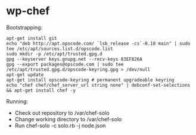 wp-chef
=======

Bootstrapping:

    apt-get install git
    echo "deb http://apt.opscode.com/ `lsb_release -cs`-0.10 main" | sudo tee /etc/apt/sources.list.d/opscode.list
    sudo mkdir -p /etc/apt/trusted.gpg.d
    gpg --keyserver keys.gnupg.net --recv-keys 83EF826A
    gpg --export packages@opscode.com | sudo tee /etc/apt/trusted.gpg.d/opscode-keyring.gpg > /dev/null
    apt-get update
    apt-get install opscode-keyring # permanent upgradeable keyring
    echo "chef chef/chef_server_url string none" | debconf-set-selections && apt-get install chef -y
    
Running:

* Check out repository to /var/chef-solo
* Change working directory to /var/chef-solo
* Run chef-solo -c solo.rb -j node.json
